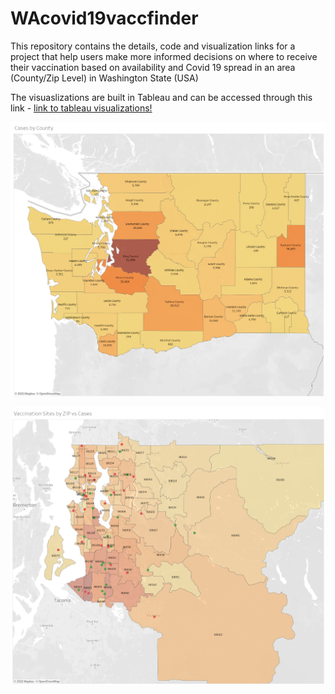 # WAcovid19vaccfinder
This repository contains the details, code and visualization links for a project that help users make more informed decisions on where to receive their vaccination based on availability and Covid 19 spread in an area (County/Zip Level) in Washington State (USA)

The visuaslizations are built in Tableau and can be accessed through this link - [link to tableau visualizations!](https://public.tableau.com/profile/vaibhav.rao#!/vizhome/IMT563-COVIDVaccination/CasesbyCounty)

![alt text](https://github.com/rohan20k/wacovid19vaccfinder/blob/main/Covid_Cases_By_County_WA_State.png?raw=true)

![alt text](https://github.com/rohan20k/wacovid19vaccfinder/blob/main/Vaccination_Sites_By_Zip_VS_Cases.png?raw=true)

